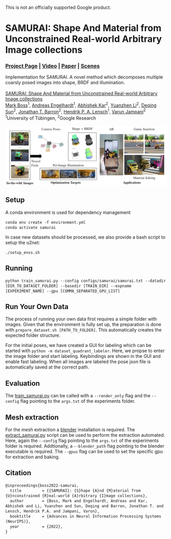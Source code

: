 This is not an officially supported Google product.

# SAMURAI: Shape And Material from Unconstrained Real-world Arbitrary Image collections
### [Project Page](https://markboss.me/publication/2022-samurai/) | [Video](https://youtu.be/LlYuGDjXp-8) | [Paper](https://arxiv.org/abs/2205.15768) | [Scenes](https://www.dropbox.com/sh/x3u2szvaqjtaykl/AACCZn05NciMa5bHhn60p9vja?dl=0)

Implementation for SAMURAI. A novel method which decomposes multiple coarsly posed images into shape, BRDF and illumination.
<br><br>
[SAMURAI: Shape And Material from Unconstrained Real-world Arbitrary Image collections](https://markboss.me/publication/2022-samurai/)<br>
[Mark Boss](https://markboss.me)<sup>1</sup>, [Andreas Engelhardt](https://uni-tuebingen.de/fakultaeten/mathematisch-naturwissenschaftliche-fakultaet/fachbereiche/informatik/lehrstuehle/computergrafik/lehrstuhl/mitarbeiter/andreas-engelhardt/)<sup>1</sup>, [Abhishek Kar](https://abhishekkar.info)<sup>2</sup>, [Yuanzhen Li](http://people.csail.mit.edu/yzli/)<sup>2</sup>, [Deqing Sun](https://deqings.github.io)<sup>2</sup>, [Jonathan T. Barron](https://jonbarron.info)<sup>2</sup>, [Hendrik P. A. Lensch](https://uni-tuebingen.de/en/faculties/faculty-of-science/departments/computer-science/lehrstuehle/computergrafik/computer-graphics/staff/prof-dr-ing-hendrik-lensch/)<sup>1</sup>, [Varun Jampani](https://varunjampani.github.io)<sup>2</sup><br>
<sup>1</sup>University of Tübingen, <sup>2</sup>Google Research
<br><br>
![](images/teaser.jpg)


## Setup

A conda environment is used for dependency management

```
conda env create -f environment.yml
conda activate samurai
```

In case new datasets should be processed, we also provide a bash script to setup the u2net:

```
./setup_envs.sh
```

## Running

```
python train_samurai.py --config configs/samurai/samurai.txt --datadir [DIR_TO_DATASET_FOLDER] --basedir [TRAIN_DIR] --expname [EXPERIMENT_NAME] --gpu [COMMA_SEPARATED_GPU_LIST]
```

## Run Your Own Data

The process of running your own data first requires a simple folder with images. Given that the environment is fully set up, the preparation is done with `prepare_dataset.sh [PATH_TO_FOLDER]`. This automatically creates the expected folder structure.

For the initial poses, we have created a GUI for labeling which can be started with `python -m dataset_quadrant_labeler`. Here, we propse to enter the image folder and start labeling. Keybindings are shown in the GUI and enable fast labeling. When all images are labeled the pose json file is automatically saved at the correct path.

## Evaluation

The [train_samurai.py](train_samurai.py) can be called with a `--render_only` flag and the `--config` flag pointing to the `args.txt` of the experiments folder.

## Mesh extraction

For the mesh extraction a [blender](https://www.blender.org) installation is required. The [extract_samurai.py](extract_samurai.py) script can be used to perform the extraction automated. Here, again the `--config` flag pointing to the `args.txt` of the experiments folder is required. Addtionally, a `--blender_path` flag pointing to the blender executable is required. The `--gpus` flag can be used to set the specific gpu for extraction and baking.

## Citation

```
@inproceedings{boss2022-samurai,
  title         = {{SAMURAI}: {S}hape {A}nd {M}aterial from {U}nconstrained {R}eal-world {A}rbitrary {I}mage collections},
  author        = {Boss, Mark and Engelhardt, Andreas and Kar, Abhishek and Li, Yuanzhen and Sun, Deqing and Barron, Jonathan T. and Lensch, Hendrik P.A. and Jampani, Varun},
  booktitle     = {Advances in Neural Information Processing Systems (NeurIPS)},
  year          = {2022},
}
```
